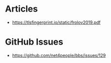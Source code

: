# Articles  

- https://tlsfingerprint.io/static/frolov2019.pdf

# GitHub Issues  

- https://github.com/net4people/bbs/issues/129
